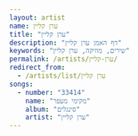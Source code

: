 ```yaml
---
layout: artist
name: ערן קליין
title: "ערן קליין"
description: "דף האמן ערן קליין"
keywords: "שירים, מוזיקה, ערן קליין"
permalink: /artists/ערן-קליין/
redirect_from:
  - /artists/list/ערן קליין
songs:
  - number: "33414"
    name: "מקימי מעפר"
    album: "סינגלים"
    artist: "ערן קליין"
---
```

